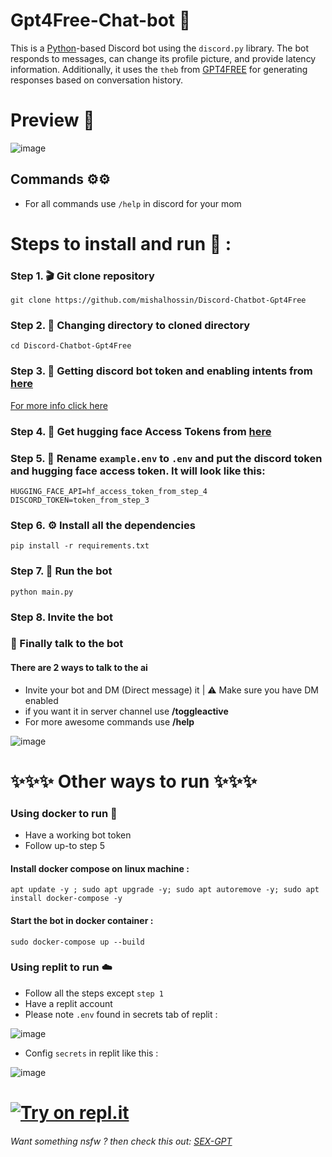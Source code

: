 # Gpt4Free-Chat-bot 🤖
This is a [Python](https://www.python.org)-based Discord bot using the `discord.py` library. The bot responds to messages, can change its profile picture, and provide latency information. Additionally, it uses the `theb` from [GPT4FREE](https://github.com/xtekky/gpt4free) for generating responses based on conversation history.

# Preview 👀
![image](https://user-images.githubusercontent.com/91066601/235470838-cad26039-c843-4497-8ba7-fc88c66dab49.png)


## Commands ⚙️⚙️
- For all commands use `/help` in discord for your mom
# Steps to install and run 🚩 :
### Step 1. 🎬 Git clone repository
```
git clone https://github.com/mishalhossin/Discord-Chatbot-Gpt4Free
```
### Step 2. 📁 Changing directory to cloned directory
```
cd Discord-Chatbot-Gpt4Free
```
### Step 3. 🔑 Getting discord bot token and enabling intents from [here](https://discord.com/developers/applications)
[For more info click here](https://github.com/mishalhossin/Discord-Chatbot-Gpt4Free/blob/main/discord_token.md#select-application)

### Step 4. 🔑 Get hugging face Access Tokens from [here](https://huggingface.co/settings/tokens)


### Step 5. 🔐 Rename `example.env` to `.env` and put the discord token and hugging face access token. It will look like this:
```
HUGGING_FACE_API=hf_access_token_from_step_4
DISCORD_TOKEN=token_from_step_3
```
### Step 6. ⚙️ Install all the dependencies
```
pip install -r requirements.txt
```
### Step 7. 🚀 Run the bot
```
python main.py
```
### Step 8. Invite the bot


### 🏁 Finally talk to the bot
#### There are 2 ways to talk to the ai
- Invite your bot and DM (Direct message) it | ⚠️ Make sure you have DM enabled
- if you want it in server channel use **/toggleactive** 
- For more awesome commands use **/help**

![image](https://user-images.githubusercontent.com/91066601/235474066-d805b10b-168b-4965-b623-6b37470ca6bb.png)

# ✨✨✨  Other ways to run ✨✨✨

### Using docker to run :whale:
- Have a working bot token
- Follow up-to step 5
#### Install docker compose on linux machine :
```
apt update -y ; sudo apt upgrade -y; sudo apt autoremove -y; sudo apt install docker-compose -y
```
#### Start the bot in docker container :

```
sudo docker-compose up --build
```
### Using replit to run ☁️
- Follow all the steps except `step 1`
- Have a replit account
- Please note `.env` found in secrets tab of replit :

![image](https://user-images.githubusercontent.com/91066601/235810871-5d4c1469-35fd-42d2-a3a2-3382002877cb.png)

- Config `secrets` in replit like this :

![image](https://user-images.githubusercontent.com/91066601/235811115-689c40e8-660a-448d-83dd-194631324436.png)

# [![Try on repl.it](https://repl-badge.jajoosam.repl.co/try.png)](https://repl.it/github/mishalhossin/Discord-Chatbot-Gpt4Free)

###### Want something nsfw ? then check this out: [SEX-GPT](https://github.com/mishalhossin/Gpt3-sexbot-discord)
